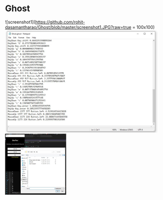 # Ghost

![screenshot1](https://github.com/rohit-dasamantharao/Ghost/blob/master/screenshot1.JPG?raw=true = 100x100)
![screenshot2](https://github.com/rohit-dasamantharao/Ghost/blob/master/screenshot2.JPG?raw=true|width=100)
<img src="https://github.com/rohit-dasamantharao/Ghost/blob/master/screenshot3.JPG?raw=true" width="200" height="200" />

